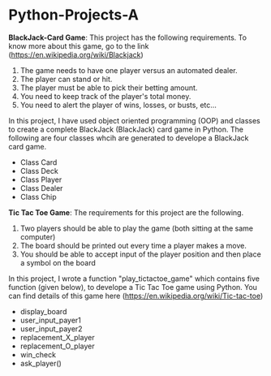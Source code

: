 # Python-Projects-A
**BlackJack-Card Game**: This project has the following requirements. To know more about this game, go to the link (https://en.wikipedia.org/wiki/Blackjack)

1. The game needs to have one player versus an automated dealer.
2. The player can stand or hit.
3. The player must be able to pick their betting amount.
4. You need to keep track of the player's total money.
5. You need to alert the player of wins, losses, or busts, etc...

In this project, I have used object oriented programming (OOP) and classes to create a complete BlackJack (BlackJack) card game in Python. The following are four classes whcih are generated to develope a BlackJack card game. 
- Class Card
- Class Deck
- Class Player
- Class Dealer
- Class Chip

**Tic Tac Toe Game**: The requirements for this project are the following.

1. Two players should be able to play the game (both sitting at the same computer)
2. The board should be printed out every time a player makes a move.
3. You should be able to accept input of the player position and then place a symbol on the board

In this project, I wrote a function "play_tictactoe_game" which contains five function (given below), to develope a Tic Tac Toe game using Python. You can find details of this game here (https://en.wikipedia.org/wiki/Tic-tac-toe)

- display_board
- user_input_payer1
- user_input_payer2
- replacement_X_player
- replacement_O_player
- win_check
- ask_player()
